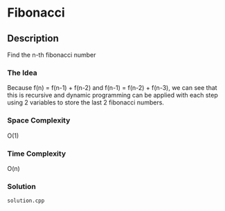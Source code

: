 # Fibonacci
## Description
Find the n-th fibonacci number

### The Idea
Because f(n) = f(n-1) + f(n-2) and f(n-1) = f(n-2) + f(n-3), we can see that this is recursive and dynamic programming can be applied with each step using 2 variables to store the last 2 fibonacci numbers.
### Space Complexity
O(1)
### Time Complexity
O(n)
### Solution
```solution.cpp```